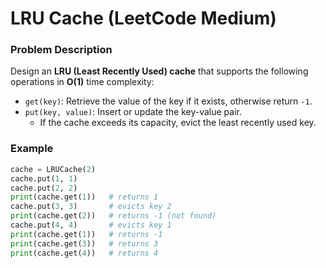 # LRU Cache (LeetCode Medium)

### Problem Description
Design an **LRU (Least Recently Used) cache** that supports the following operations in **O(1)** time complexity:

- `get(key)`: Retrieve the value of the key if it exists, otherwise return `-1`.
- `put(key, value)`: Insert or update the key-value pair.  
  - If the cache exceeds its capacity, evict the least recently used key.

### Example

```python
cache = LRUCache(2)
cache.put(1, 1)
cache.put(2, 2)
print(cache.get(1))   # returns 1
cache.put(3, 3)       # evicts key 2
print(cache.get(2))   # returns -1 (not found)
cache.put(4, 4)       # evicts key 1
print(cache.get(1))   # returns -1
print(cache.get(3))   # returns 3
print(cache.get(4))   # returns 4
